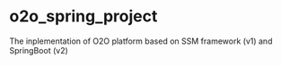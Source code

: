 # o2o_spring_project
The inplementation of O2O platform based on SSM framework (v1) and SpringBoot (v2)
